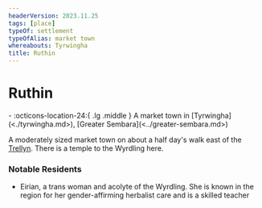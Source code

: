 ```yaml
---
headerVersion: 2023.11.25
tags: [place]
typeOf: settlement
typeOfAlias: market town
whereabouts: Tyrwingha
title: Ruthin
---
```

# Ruthin
<div class="grid cards ext-narrow-margin ext-one-column" markdown>
-    :octicons-location-24:{ .lg .middle } A market town in [Tyrwingha](<./tyrwingha.md>), [Greater Sembara](<../greater-sembara.md>)  
</div>


A moderately sized market town on about a half day's walk east of the [Trellyn](<../rivers/aben-watershed/trellyn.md>). There is a temple to the Wyrdling here.
### Notable Residents
* Eirian, a trans woman and acolyte of the Wyrdling. She is known in the region for her gender-affirming herbalist care and is a skilled teacher